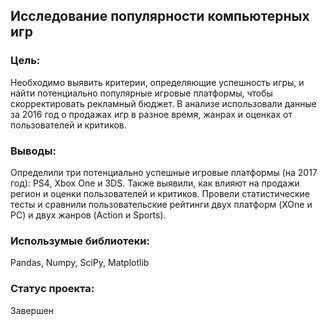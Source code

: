 ## Исследование популярности компьютерных игр

### Цель: 
Необходимо выявить критерии, определяющие успешность игры, и найти потенциально популярные игровые платформы, чтобы скорректировать рекламный бюджет. В анализе использовали данные за 2016 год о продажах игр в разное время, жанрах и оценках от пользователей и критиков. 

### Выводы:
Определили три потенциально успешные игровые платформы (на 2017 год): PS4, Xbox One и 3DS. Также выявили, как влияют на продажи регион и оценки пользователей и критиков. Провели статистические тесты и сравнили пользовательские рейтинги двух платформ (XOne и РС) и двух жанров (Action и Sports).

### Использумые библиотеки:
Pandas, Numpy, SciPy, Matplotlib

### Статус проекта:
Завершен

